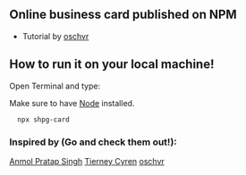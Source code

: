 
## Online business card  published on NPM
- Tutorial by [oschvr](https://oschvr.com/posts/create-your-npm-card/)

## How to run it on your local machine!
Open Terminal and type:

Make sure to have [Node](https://www.npmjs.com/get-npm) installed.
```
  npx shpg-card
```

### Inspired by (Go and check them out!):
[Anmol Pratap Singh](https://github.com/anmol098/npx_card)
[Tierney Cyren](https://github.com/bnb/bitandbang)
[oschvr](https://github.com/oschvr/card)
